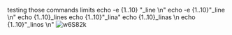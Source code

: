 testing those commands limits
echo -e {1..10} "_line \n"
echo -e {1..10}"_line \n"
echo {1..10}_lines
echo {1..10}"_lina"
echo {1..10}_linas \n
echo {1..10}"_linos \n"
![w6S82k](https://github.com/Seif-01/alx-system_engineering-devops/assets/117954932/f2607be2-2fc4-42d0-b998-f541a139fb81)
